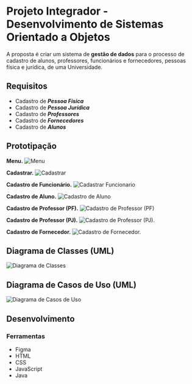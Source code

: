 # Projeto Integrador - Desenvolvimento de Sistemas Orientado a Objetos
A proposta é criar um sistema de **gestão de dados** para o processo de cadastro de alunos, professores, funcionários e fornecedores, pessoas física e jurídica, de uma Universidade.

## Requisitos
- Cadastro de **_Pessoa Física_**
- Cadastro de **_Pessoa Jurídica_**
- Cadastro de **_Professores_**
- Cadastro de **_Fornecedores_**
- Cadastro de **_Alunos_**

## Prototipação
**Menu.**
![Menu](https://github.com/user-attachments/assets/a174a896-5e48-4f66-820c-f538319ede21)

**Cadastrar.**
![Cadastrar](https://github.com/user-attachments/assets/0bfbb89a-7bc4-4feb-812e-3615c584407b)

**Cadastro de Funcionário.**
![Cadastrar Funcionario](https://github.com/user-attachments/assets/cd044992-134e-49c2-b4b7-cdd1a838d249)

**Cadastro de Aluno.**
![Cadastro de Aluno](https://github.com/user-attachments/assets/297c1cf6-f6af-44ee-8ee3-59ee645bc33c)

**Cadastro de Professor (PF).**
![Cadastro de Professor (PF)](https://github.com/user-attachments/assets/8c9e162c-b9ad-4811-88d4-936e7a90b707)

**Cadastro de Professor (PJ).**
![Cadastro de Professor (PJ).](https://github.com/user-attachments/assets/a3b5bae4-2d6a-4f53-8255-9318ca6a2e20)

**Cadastro de Fornecedor.**
![Cadastro de Fornecedor.](https://github.com/user-attachments/assets/b44062ba-5e31-452c-9b35-a99d5d0cc185)

## Diagrama de Classes (UML)
![Diagrama de Classes](images/diag-classes.png)

## Diagrama de Casos de Uso (UML)
![Diagrama de Casos de Uso](images/diag-casos-de-uso.png)

## Desenvolvimento
### Ferramentas
- Figma
- HTML
- CSS
- JavaScript
- Java
